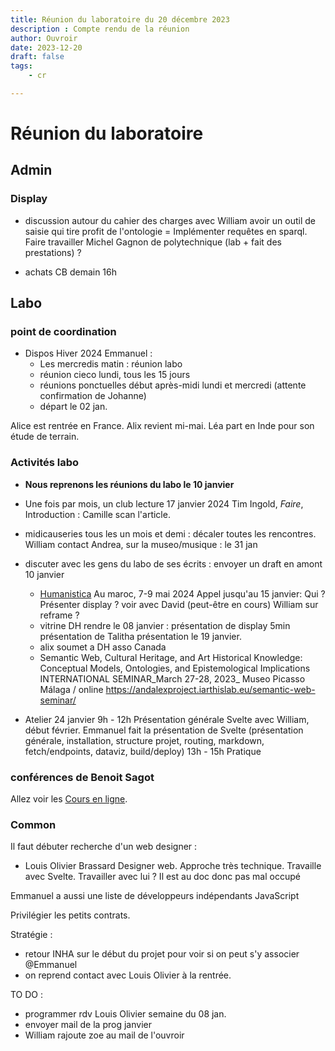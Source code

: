 ```yaml
---
title: Réunion du laboratoire du 20 décembre 2023
description : Compte rendu de la réunion
author: Ouvroir
date: 2023-12-20
draft: false
tags:
    - cr

---
```


# Réunion du laboratoire

## Admin

### Display

- discussion autour du cahier des charges avec William
avoir un outil de saisie qui tire profit de l'ontologie = Implémenter requêtes en sparql. Faire travailler Michel Gagnon de polytechnique (lab + fait des prestations) ?

- achats CB demain 16h

## Labo

### point de coordination
- Dispos Hiver 2024 Emmanuel : 
    - Les mercredis matin : réunion labo
    - réunion cieco lundi, tous les 15 jours 
    - réunions ponctuelles début après-midi lundi et mercredi (attente confirmation de Johanne)
    - départ le 02 jan. 

Alice est rentrée en France.
Alix revient mi-mai. 
Léa part en Inde pour son étude de terrain. 

### Activités labo

- **Nous reprenons les réunions du labo le 10 janvier** 

- Une fois par mois, un club lecture 
17 janvier 2024
Tim Ingold, _Faire_, Introduction : Camille scan l'article. 

- midicauseries tous les un mois et demi : 
décaler toutes les rencontres. William contact Andrea, sur la museo/musique : le 31 jan 

- discuter avec les gens du labo de ses écrits : envoyer un draft en amont 
10 janvier
    - [Humanistica](https://www.humanisti.ca/)
Au maroc, 7-9 mai 2024
Appel jusqu'au 15 janvier: Qui ? 
Présenter display ? voir avec David (peut-être en cours)
William sur reframe ? 
    - vitrine DH 
rendre le 08 janvier : 
présentation de display 5min
présentation de Talitha
présentation le 19 janvier. 
    - alix soumet a DH asso Canada
    - Semantic Web, Cultural Heritage, and Art Historical Knowledge: Conceptual Models, Ontologies, and Epistemological Implications
INTERNATIONAL SEMINAR_March 27-28, 2023_ Museo Picasso Málaga / online https://andalexproject.iarthislab.eu/semantic-web-seminar/

- Atelier 
24 janvier
9h - 12h Présentation générale 
Svelte avec William, début février.
Emmanuel fait la présentation de Svelte
(présentation générale, installation, structure projet, routing, markdown, fetch/endpoints, dataviz, build/deploy)
13h - 15h Pratique


###  conférences de Benoit Sagot
Allez voir les [Cours en ligne](https://www.college-de-france.fr/fr/agenda/lecon-inaugurale/apprendre-les-langues-aux-machines-0).


### Common

Il faut débuter recherche d'un web designer :

- Louis Olivier Brassard
Designer web. Approche très technique. 
Travaille avec Svelte.
Travailler avec lui ? Il est au doc donc pas mal occupé

Emmanuel a aussi une liste de développeurs indépendants JavaScript

Privilégier les petits contrats. 

Stratégie : 
- retour INHA sur le début du projet pour voir si on peut s'y associer @Emmanuel
- on reprend contact avec Louis Olivier à la rentrée. 


TO DO : 
- programmer rdv Louis Olivier semaine du 08 jan. 
- envoyer mail de la prog janvier
- William rajoute zoe au mail de l'ouvroir

